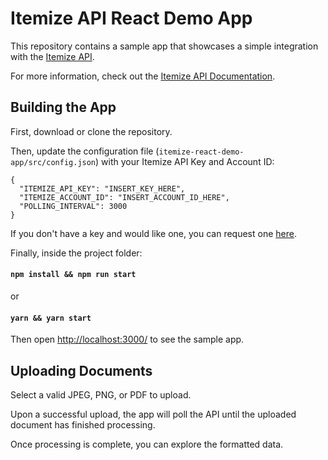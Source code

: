 # Itemize API React Demo App

This repository contains a sample app that showcases a simple integration with the [Itemize API](https://www.itemize.com/api/).

For more information, check out the [Itemize API Documentation](https://apidocs.itemize.com/enterprise/).

## Building the App

First, download or clone the repository.

Then, update the configuration file (```itemize-react-demo-app/src/config.json```) with your Itemize API Key and Account ID:
```
{
  "ITEMIZE_API_KEY": "INSERT_KEY_HERE",
  "ITEMIZE_ACCOUNT_ID": "INSERT_ACCOUNT_ID_HERE",
  "POLLING_INTERVAL": 3000
}
```
If you don't have a key and would like one, you can request one [here](https://www.itemize.com/api/).

Finally, inside the project folder:

#### `npm install && npm run start`

or

#### `yarn && yarn start`

Then open [http://localhost:3000/](http://localhost:3000/) to see the sample app.<br>

## Uploading Documents

Select a valid JPEG, PNG, or PDF to upload.

Upon a successful upload, the app will poll the API until the uploaded document has finished processing.

Once processing is complete, you can explore the formatted data.
